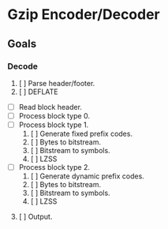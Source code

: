 # Gzip Encoder/Decoder

## Goals
### Decode
1. [ ] Parse header/footer.
2. [ ] DEFLATE
  - [ ] Read block header.
  - [ ] Process block type 0.
  - [ ] Process block type 1.
      1. [ ] Generate fixed prefix codes.
      2. [ ] Bytes to bitstream.
      3. [ ] Bitstream to symbols.
      4. [ ] LZSS
  - [ ] Process block type 2.
      1. [ ] Generate dynamic prefix codes.
      2. [ ] Bytes to bitstream.
      3. [ ] Bitstream to symbols.
      4. [ ] LZSS
3. [ ] Output.
